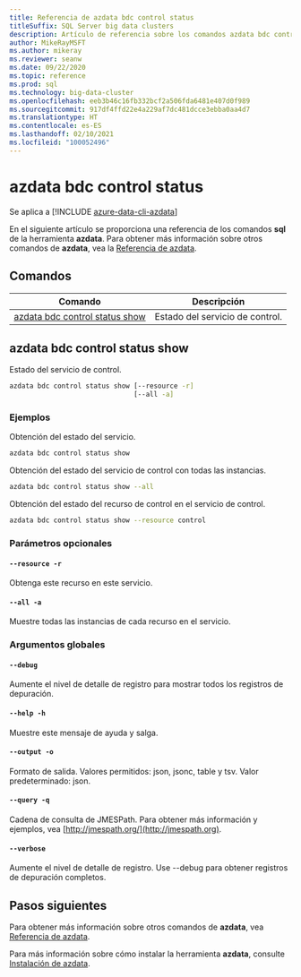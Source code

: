 ```yaml
---
title: Referencia de azdata bdc control status
titleSuffix: SQL Server big data clusters
description: Artículo de referencia sobre los comandos azdata bdc control status.
author: MikeRayMSFT
ms.author: mikeray
ms.reviewer: seanw
ms.date: 09/22/2020
ms.topic: reference
ms.prod: sql
ms.technology: big-data-cluster
ms.openlocfilehash: eeb3b46c16fb332bcf2a506fda6481e407d0f989
ms.sourcegitcommit: 917df4ffd22e4a229af7dc481dcce3ebba0aa4d7
ms.translationtype: HT
ms.contentlocale: es-ES
ms.lasthandoff: 02/10/2021
ms.locfileid: "100052496"
---
```

# <a name="azdata-bdc-control-status"></a>azdata bdc control status

Se aplica a [!INCLUDE [azure-data-cli-azdata](../../includes/azure-data-cli-azdata.md)]

En el siguiente artículo se proporciona una referencia de los comandos **sql** de la herramienta **azdata**. Para obtener más información sobre otros comandos de **azdata**, vea la [Referencia de azdata](reference-azdata.md).

## <a name="commands"></a>Comandos

|Comando|Descripción|
| --- | --- |
[azdata bdc control status show](#azdata-bdc-control-status-show) | Estado del servicio de control.
## <a name="azdata-bdc-control-status-show"></a>azdata bdc control status show
Estado del servicio de control.
```bash
azdata bdc control status show [--resource -r] 
                               [--all -a]
```
### <a name="examples"></a>Ejemplos
Obtención del estado del servicio.
```bash
azdata bdc control status show
```
Obtención del estado del servicio de control con todas las instancias.
```bash
azdata bdc control status show --all
```
Obtención del estado del recurso de control en el servicio de control.
```bash
azdata bdc control status show --resource control
```
### <a name="optional-parameters"></a>Parámetros opcionales
#### `--resource -r`
Obtenga este recurso en este servicio.
#### `--all -a`
Muestre todas las instancias de cada recurso en el servicio.
### <a name="global-arguments"></a>Argumentos globales
#### `--debug`
Aumente el nivel de detalle de registro para mostrar todos los registros de depuración.
#### `--help -h`
Muestre este mensaje de ayuda y salga.
#### `--output -o`
Formato de salida.  Valores permitidos: json, jsonc, table y tsv.  Valor predeterminado: json.
#### `--query -q`
Cadena de consulta de JMESPath. Para obtener más información y ejemplos, vea [http://jmespath.org/](http://jmespath.org).
#### `--verbose`
Aumente el nivel de detalle de registro. Use --debug para obtener registros de depuración completos.

## <a name="next-steps"></a>Pasos siguientes

Para obtener más información sobre otros comandos de **azdata**, vea [Referencia de azdata](reference-azdata.md). 

Para más información sobre cómo instalar la herramienta **azdata**, consulte [Instalación de azdata](..\install\deploy-install-azdata.md).

